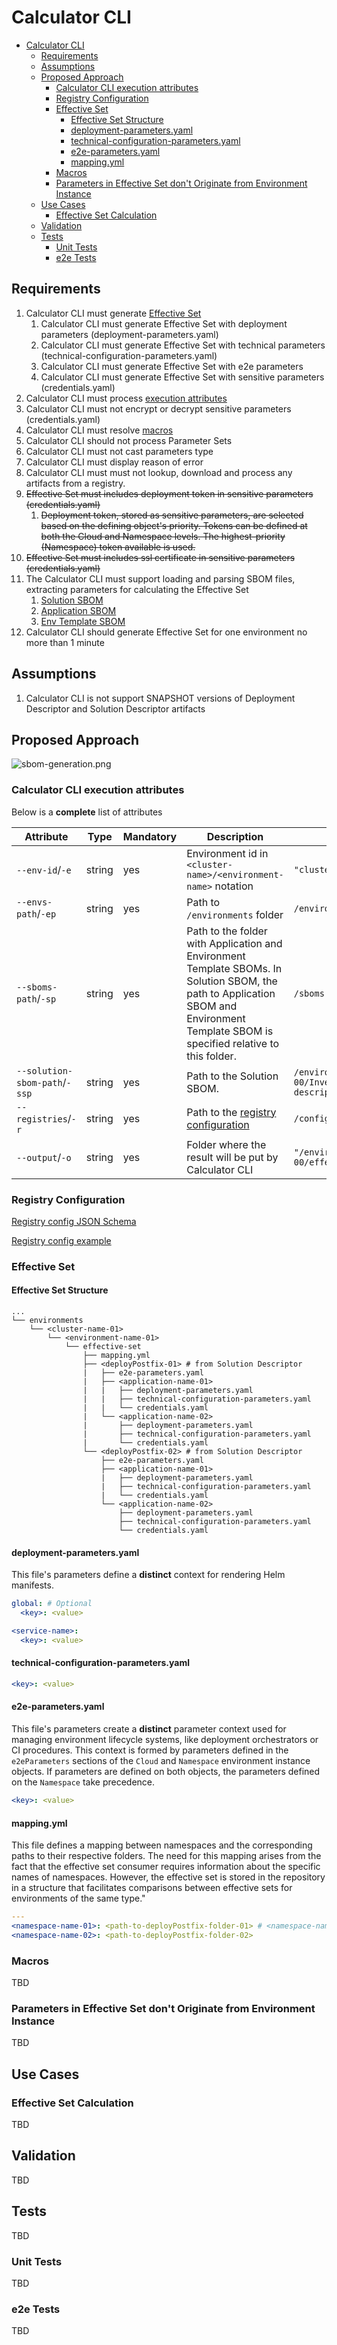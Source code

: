 
# Calculator CLI

- [Calculator CLI](#calculator-cli)
  - [Requirements](#requirements)
  - [Assumptions](#assumptions)
  - [Proposed Approach](#proposed-approach)
    - [Calculator CLI execution attributes](#calculator-cli-execution-attributes)
    - [Registry Configuration](#registry-configuration)
    - [Effective Set](#effective-set)
      - [Effective Set Structure](#effective-set-structure)
      - [deployment-parameters.yaml](#deployment-parametersyaml)
      - [technical-configuration-parameters.yaml](#technical-configuration-parametersyaml)
      - [e2e-parameters.yaml](#e2e-parametersyaml)
      - [mapping.yml](#mappingyml)
    - [Macros](#macros)
    - [Parameters in Effective Set don't Originate from Environment Instance](#parameters-in-effective-set-dont-originate-from-environment-instance)
  - [Use Cases](#use-cases)
    - [Effective Set Calculation](#effective-set-calculation)
  - [Validation](#validation)
  - [Tests](#tests)
    - [Unit Tests](#unit-tests)
    - [e2e Tests](#e2e-tests)

## Requirements

1. Calculator CLI must generate [Effective Set](#effective-set)
   1. Calculator CLI must generate Effective Set with deployment parameters (deployment-parameters.yaml)
   2. Calculator CLI must generate Effective Set with technical parameters (technical-configuration-parameters.yaml)
   3. Calculator CLI must generate Effective Set with e2e parameters
   4. Calculator CLI must generate Effective Set with sensitive parameters (credentials.yaml)
2. Calculator CLI must process [execution attributes](#calculator-cli-execution-attributes)  
3. Calculator CLI must not encrypt or decrypt sensitive parameters (credentials.yaml)
4. Calculator CLI must resolve [macros](#macros)
5. Calculator CLI should not process Parameter Sets
6. Calculator CLI must not cast parameters type
7. Calculator CLI must display reason of error
8. Calculator CLI must must not lookup, download and process any artifacts from a registry.
9. ~~Effective Set must includes deployment token in sensitive parameters (credentials.yaml)~~
   1. ~~Deployment token, stored as sensitive parameters, are selected based on the defining object's priority. Tokens can be defined at both the Cloud and Namespace levels. The highest-priority (Namespace) token available is used.~~
10. ~~Effective Set must includes ssl certificate in sensitive parameters (credentials.yaml)~~
11. The Calculator CLI must support loading and parsing SBOM files, extracting parameters for calculating the Effective Set
    1. [Solution SBOM](../schemas/solution.sbom.schema.json)
    2. [Application SBOM](../schemas/application.sbom.schema.json)
    3. [Env Template SBOM](../schemas/env-template.sbom.schema.json)
12. Calculator CLI should generate Effective Set for one environment no more than 1 minute

## Assumptions

1. Calculator CLI is not support SNAPSHOT versions of Deployment Descriptor and Solution Descriptor artifacts

## Proposed Approach

![sbom-generation.png](./images/effective-set-calculation.png)

### Calculator CLI execution attributes

Below is a **complete** list of attributes

| Attribute | Type | Mandatory | Description | Example |
|---|---|---|---|---|
| ```--env-id```/```-e``` | string | yes | Environment id in ```<cluster-name>/<environment-name>``` notation | `"cluster/platform-00"` |
| ```--envs-path```/```-ep``` | string | yes | Path to `/environments` folder | ```/environments``` |
| ```--sboms-path```/```-sp```| string | yes | Path to the folder with Application and Environment Template SBOMs. In Solution SBOM, the path to Application SBOM and Environment Template SBOM is specified relative to this folder. | ```/sboms``` |
| ```--solution-sbom-path```/```-ssp```| string | yes | Path to the Solution SBOM. | ```/environments/cluster/platform-00/Inventory/solution-descriptor/solution.sbom.json``` |
| ```--registries```/```-r```| string | yes | Path to the [registry configuration](#registry-configuration) | ```/configuration/registry.yml``` |
| ```--output```/```-o``` | string | yes | Folder where the result will be put by Calculator CLI | `"/environments/cluster/platform-00/effective-set"` |

### Registry Configuration

[Registry config JSON Schema](../schemas/registry.schema.json)

[Registry config example](../schemas/registry.yml)

### Effective Set

#### Effective Set Structure

```text
...
└── environments
    └── <cluster-name-01>
        └── <environment-name-01>
            └── effective-set
                ├── mapping.yml
                ├── <deployPostfix-01> # from Solution Descriptor
                |   ├── e2e-parameters.yaml
                |   ├── <application-name-01>
                |   |   ├── deployment-parameters.yaml
                |   |   ├── technical-configuration-parameters.yaml
                |   |   └── credentials.yaml
                |   └── <application-name-02>
                |       ├── deployment-parameters.yaml
                |       ├── technical-configuration-parameters.yaml
                |       └── credentials.yaml
                └── <deployPostfix-02> # from Solution Descriptor
                    ├── e2e-parameters.yaml
                    ├── <application-name-01>
                    |   ├── deployment-parameters.yaml
                    |   ├── technical-configuration-parameters.yaml
                    |   └── credentials.yaml
                    └── <application-name-02>
                        ├── deployment-parameters.yaml
                        ├── technical-configuration-parameters.yaml                   
                        └── credentials.yaml
```

#### deployment-parameters.yaml

This file's parameters define a **distinct** context for rendering Helm manifests.

```yaml
global: # Optional
  <key>: <value>

<service-name>:
  <key>: <value>
```

#### technical-configuration-parameters.yaml

```yaml
<key>: <value>
```

#### e2e-parameters.yaml

This file's parameters create a **distinct** parameter context used for managing environment lifecycle systems, like deployment orchestrators or CI procedures.
This context is formed by parameters defined in the ``e2eParameters`` sections of the ``Cloud`` and ``Namespace`` environment instance objects. If parameters are defined on both objects, the parameters defined on the ``Namespace`` take precedence.

```yaml
<key>: <value>
```

#### mapping.yml

This file defines a mapping between namespaces and the corresponding paths to their respective folders. The need for this mapping arises from the fact that the effective set consumer requires information about the specific names of namespaces. However, the effective set is stored in the repository in a structure that facilitates comparisons between effective sets for environments of the same type."

```yaml
---
<namespace-name-01>: <path-to-deployPostfix-folder-01> # <namespace-name> should be get from 'name' attribute of namespace object
<namespace-name-02>: <path-to-deployPostfix-folder-02>
```

### Macros

TBD

### Parameters in Effective Set don't Originate from Environment Instance

TBD

## Use Cases

### Effective Set Calculation

TBD

## Validation

TBD

## Tests

TBD

### Unit Tests

TBD

### e2e Tests

TBD
